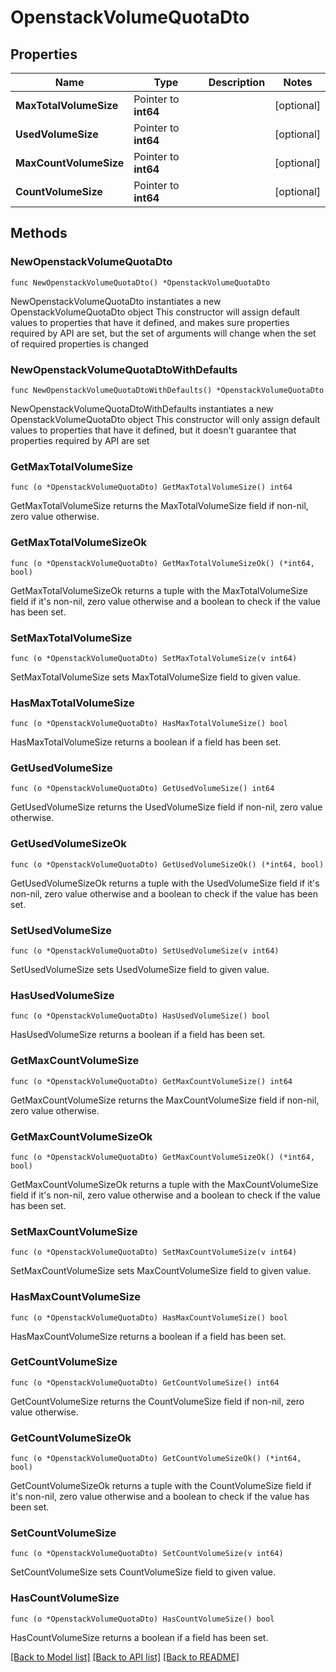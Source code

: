 # OpenstackVolumeQuotaDto

## Properties

Name | Type | Description | Notes
------------ | ------------- | ------------- | -------------
**MaxTotalVolumeSize** | Pointer to **int64** |  | [optional] 
**UsedVolumeSize** | Pointer to **int64** |  | [optional] 
**MaxCountVolumeSize** | Pointer to **int64** |  | [optional] 
**CountVolumeSize** | Pointer to **int64** |  | [optional] 

## Methods

### NewOpenstackVolumeQuotaDto

`func NewOpenstackVolumeQuotaDto() *OpenstackVolumeQuotaDto`

NewOpenstackVolumeQuotaDto instantiates a new OpenstackVolumeQuotaDto object
This constructor will assign default values to properties that have it defined,
and makes sure properties required by API are set, but the set of arguments
will change when the set of required properties is changed

### NewOpenstackVolumeQuotaDtoWithDefaults

`func NewOpenstackVolumeQuotaDtoWithDefaults() *OpenstackVolumeQuotaDto`

NewOpenstackVolumeQuotaDtoWithDefaults instantiates a new OpenstackVolumeQuotaDto object
This constructor will only assign default values to properties that have it defined,
but it doesn't guarantee that properties required by API are set

### GetMaxTotalVolumeSize

`func (o *OpenstackVolumeQuotaDto) GetMaxTotalVolumeSize() int64`

GetMaxTotalVolumeSize returns the MaxTotalVolumeSize field if non-nil, zero value otherwise.

### GetMaxTotalVolumeSizeOk

`func (o *OpenstackVolumeQuotaDto) GetMaxTotalVolumeSizeOk() (*int64, bool)`

GetMaxTotalVolumeSizeOk returns a tuple with the MaxTotalVolumeSize field if it's non-nil, zero value otherwise
and a boolean to check if the value has been set.

### SetMaxTotalVolumeSize

`func (o *OpenstackVolumeQuotaDto) SetMaxTotalVolumeSize(v int64)`

SetMaxTotalVolumeSize sets MaxTotalVolumeSize field to given value.

### HasMaxTotalVolumeSize

`func (o *OpenstackVolumeQuotaDto) HasMaxTotalVolumeSize() bool`

HasMaxTotalVolumeSize returns a boolean if a field has been set.

### GetUsedVolumeSize

`func (o *OpenstackVolumeQuotaDto) GetUsedVolumeSize() int64`

GetUsedVolumeSize returns the UsedVolumeSize field if non-nil, zero value otherwise.

### GetUsedVolumeSizeOk

`func (o *OpenstackVolumeQuotaDto) GetUsedVolumeSizeOk() (*int64, bool)`

GetUsedVolumeSizeOk returns a tuple with the UsedVolumeSize field if it's non-nil, zero value otherwise
and a boolean to check if the value has been set.

### SetUsedVolumeSize

`func (o *OpenstackVolumeQuotaDto) SetUsedVolumeSize(v int64)`

SetUsedVolumeSize sets UsedVolumeSize field to given value.

### HasUsedVolumeSize

`func (o *OpenstackVolumeQuotaDto) HasUsedVolumeSize() bool`

HasUsedVolumeSize returns a boolean if a field has been set.

### GetMaxCountVolumeSize

`func (o *OpenstackVolumeQuotaDto) GetMaxCountVolumeSize() int64`

GetMaxCountVolumeSize returns the MaxCountVolumeSize field if non-nil, zero value otherwise.

### GetMaxCountVolumeSizeOk

`func (o *OpenstackVolumeQuotaDto) GetMaxCountVolumeSizeOk() (*int64, bool)`

GetMaxCountVolumeSizeOk returns a tuple with the MaxCountVolumeSize field if it's non-nil, zero value otherwise
and a boolean to check if the value has been set.

### SetMaxCountVolumeSize

`func (o *OpenstackVolumeQuotaDto) SetMaxCountVolumeSize(v int64)`

SetMaxCountVolumeSize sets MaxCountVolumeSize field to given value.

### HasMaxCountVolumeSize

`func (o *OpenstackVolumeQuotaDto) HasMaxCountVolumeSize() bool`

HasMaxCountVolumeSize returns a boolean if a field has been set.

### GetCountVolumeSize

`func (o *OpenstackVolumeQuotaDto) GetCountVolumeSize() int64`

GetCountVolumeSize returns the CountVolumeSize field if non-nil, zero value otherwise.

### GetCountVolumeSizeOk

`func (o *OpenstackVolumeQuotaDto) GetCountVolumeSizeOk() (*int64, bool)`

GetCountVolumeSizeOk returns a tuple with the CountVolumeSize field if it's non-nil, zero value otherwise
and a boolean to check if the value has been set.

### SetCountVolumeSize

`func (o *OpenstackVolumeQuotaDto) SetCountVolumeSize(v int64)`

SetCountVolumeSize sets CountVolumeSize field to given value.

### HasCountVolumeSize

`func (o *OpenstackVolumeQuotaDto) HasCountVolumeSize() bool`

HasCountVolumeSize returns a boolean if a field has been set.


[[Back to Model list]](../README.md#documentation-for-models) [[Back to API list]](../README.md#documentation-for-api-endpoints) [[Back to README]](../README.md)


